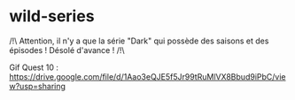 # wild-series

/!\ Attention, il n'y a que la série "Dark" qui possède des saisons et des épisodes ! Désolé d'avance ! /!\

Gif Quest 10 : https://drive.google.com/file/d/1Aao3eQJE5f5Jr99tRuMlVX8Bbud9iPbC/view?usp=sharing
